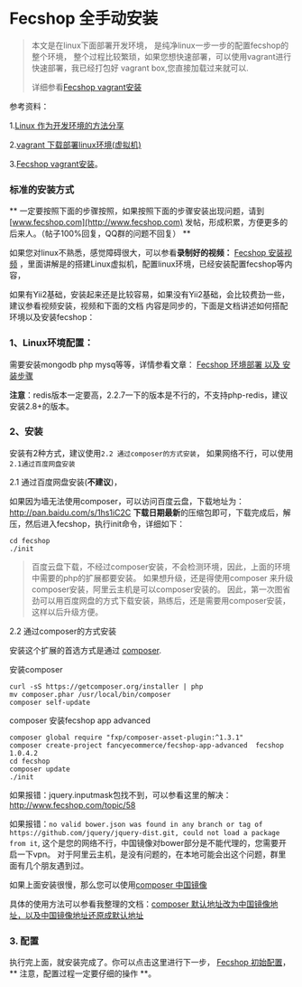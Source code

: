 Fecshop 全手动安装
==================

> 本文是在linux下面部署开发环境， 
> 是纯净linux一步一步的配置fecshop的整个环境，
> 整个过程比较繁琐，如果您想快速部署，可以使用vagrant进行快速部署，我已经打包好
> vagrant box,您直接加载过来就可以.
>
> 详细参看[Fecshop vagrant安装](fecshop-about-vagrantinstall.md)


参考资料：

1.[Linux 作为开发环境的方法分享](http://www.fancyecommerce.com/2016/08/30/linux-%E4%BD%9C%E4%B8%BA%E5%BC%80%E5%8F%91%E7%8E%AF%E5%A2%83%E7%9A%84%E6%96%B9%E6%B3%95%E5%88%86%E4%BA%AB/)

2.[vagrant 下载部署linux环境(虚拟机)](http://www.fancyecommerce.com/2016/09/22/vagrant-%E4%B8%8B%E8%BD%BD%E9%83%A8%E7%BD%B2linux%E7%8E%AF%E5%A2%83/)

3.[Fecshop vagrant安装](fecshop-about-vagrantinstall.md)。



### 标准的安装方式


** 一定要按照下面的步骤按照，如果按照下面的步骤安装出现问题，请到[www.fecshop.com](http://www.fecshop.com)
发帖，形成积累，方便更多的后来人。（帖子100%回复，QQ群的问题不回复） **

如果您对linux不熟悉，感觉障碍很大，可以参看**录制好的视频：**
[Fecshop 安装视频](http://www.fecshop.com/doc/fecshop-guide/instructions/cn-1.0/guide-fecshop_video_install.html)
，里面讲解是的搭建Linux虚拟机，配置linux环境，已经安装配置fecshop等内容，

如果有Yii2基础，安装起来还是比较容易，如果没有Yii2基础，会比较费劲一些，
建议参看视频安装，视频和下面的文档
内容是同步的，下面是文档讲述如何搭配环境以及安装fecshop：

### 1、Linux环境配置：

需要安装mongodb php mysq等等，详情参看文章：
[Fecshop 环境部署 以及 安装步骤](http://www.fancyecommerce.com/2017/03/06/%E7%8E%AF%E5%A2%83%E9%83%A8%E7%BD%B2/)

**注意**：redis版本一定要高，2.2.7一下的版本是不行的，不支持php-redis，建议安装2.8+的版本。


### 2、安装 

安装有2种方式，建议使用`2.2 通过composer的方式安装`，
如果网络不行，可以使用 `2.1通过百度网盘安装 `

2.1 通过百度网盘安装(**不建议**)，

如果因为墙无法使用composer，可以访问百度云盘，下载地址为：http://pan.baidu.com/s/1hs1iC2C
**下载日期最新**的压缩包即可，下载完成后，解压，然后进入fecshop，执行init命令，详细如下：

```
cd fecshop   
./init
```

> 百度云盘下载，不经过composer安装，不会检测环境，因此，上面的环境中需要的php的扩展都要安装。
> 如果想升级，还是得使用composer 来升级
> composer安装，阿里云主机是可以composer安装的。
> 因此，第一次图省劲可以用百度网盘的方式下载安装，熟练后，还是需要用composer安装，
> 这样以后升级方便。

2.2 通过composer的方式安装

安装这个扩展的首选方式是通过 [composer](http://getcomposer.org/download/).

安装composer

```
curl -sS https://getcomposer.org/installer | php
mv composer.phar /usr/local/bin/composer
composer self-update
```


composer 安装fecshop app advanced

```
composer global require "fxp/composer-asset-plugin:^1.3.1"
composer create-project fancyecommerce/fecshop-app-advanced  fecshop 1.0.4.2
cd fecshop
composer update    
./init
```


如果报错：jquery.inputmask包找不到，可以参看这里的解决：http://www.fecshop.com/topic/58

如果报错：`no valid bower.json was found in any branch or tag of https://github.com/jquery/jquery-dist.git, could not load a package from it`,
这个是您的网络不行，中国镜像对bower部分是不能代理的，您需要开启一下vpn。
对于阿里云主机，是没有问题的，在本地可能会出这个问题，群里面有几个朋友遇到过。

如果上面安装很慢，那么您可以使用[composer 中国镜像](https://pkg.phpcomposer.com/)

具体的使用方法可以参看我整理的文档：[composer 默认地址改为中国镜像地址，以及中国镜像地址还原成默认地址](http://www.fancyecommerce.com/2017/04/19/composer-%E9%BB%98%E8%AE%A4%E5%9C%B0%E5%9D%80%E6%94%B9%E4%B8%BA%E4%B8%AD%E5%9B%BD%E9%95%9C%E5%83%8F%E5%9C%B0%E5%9D%80%EF%BC%8C%E4%BB%A5%E5%8F%8A%E4%B8%AD%E5%9B%BD%E9%95%9C%E5%83%8F%E5%9C%B0%E5%9D%80/)



### 3. 配置

执行完上面，就安装完成了。你可以点击这里进行下一步，
[Fecshop 初始配置](fecshop-about-config.md)，
** 注意，配置过程一定要仔细的操作 **。


